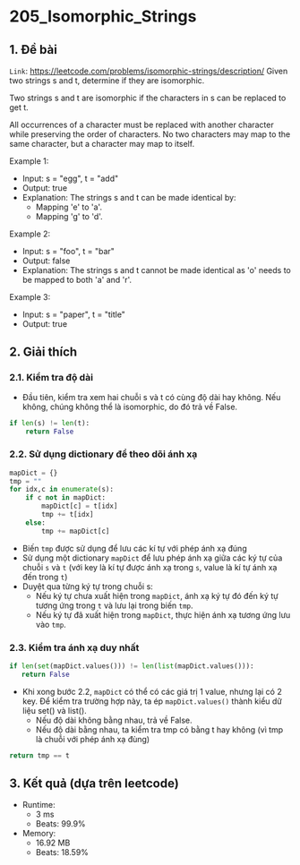 # 205_Isomorphic_Strings
## 1. Đề bài
`Link`: https://leetcode.com/problems/isomorphic-strings/description/
Given two strings s and t, determine if they are isomorphic.

Two strings s and t are isomorphic if the characters in s can be replaced to get t.

All occurrences of a character must be replaced with another character while preserving the order of characters. No two characters may map to the same character, but a character may map to itself.

Example 1:
- Input: s = "egg", t = "add"
- Output: true
- Explanation: The strings s and t can be made identical by:
    + Mapping 'e' to 'a'.
    + Mapping 'g' to 'd'.

Example 2:
- Input: s = "foo", t = "bar"
- Output: false
- Explanation: The strings s and t cannot be made identical as 'o' needs to be mapped to both 'a' and 'r'.

Example 3:
- Input: s = "paper", t = "title"
- Output: true
## 2. Giải thích 
### 2.1. Kiểm tra độ dài
- Đầu tiên, kiểm tra xem hai chuỗi s và t có cùng độ dài hay không. Nếu không, chúng không thể là isomorphic, do đó trả về False.
```python
if len(s) != len(t):
    return False
```  
### 2.2. Sử dụng dictionary để theo dõi ánh xạ
```python
mapDict = {}
tmp = ""
for idx,c in enumerate(s):
    if c not in mapDict:
        mapDict[c] = t[idx]
        tmp += t[idx]
    else: 
        tmp += mapDict[c] 
```  
- Biến ```tmp``` được sử dụng để lưu các kí tự với phép ánh xạ đúng 
- Sử dụng một dictionary ```mapDict``` để lưu phép ánh xạ giữa các ký tự của chuỗi `s` và `t` (với key là kí tự được ánh xạ trong `s`, value là kí tự ánh xạ đến trong `t`)
- Duyệt qua từng ký tự trong chuỗi s:
    + Nếu ký tự chưa xuất hiện trong ```mapDict```, ánh xạ ký tự đó đến ký tự tương ứng trong `t` và lưu lại trong biến `tmp`.
    + Nếu ký tự đã xuất hiện trong ```mapDict```, thực hiện ánh xạ tương ứng lưu vào `tmp`.
### 2.3. Kiểm tra ánh xạ duy nhất
```python
if len(set(mapDict.values())) != len(list(mapDict.values())):
   return False
``` 
- Khi xong bước 2.2, `mapDict` có thể có các giá trị 1 value, nhưng lại có 2 key. Để kiểm tra trường hợp này, ta ép `mapDict.values()` thành kiểu dữ liệu set() và list().  
    + Nếu độ dài không bằng nhau, trả về False.
    + Nếu độ dài bằng nhau, ta kiểm tra tmp có bằng t hay không (vì tmp là chuỗi với phép ánh xạ đùng)
```python
return tmp == t
``` 
## 3. Kết quả (dựa trên leetcode)
- Runtime:
    + 3 ms
    + Beats: 99.9%
- Memory:
    + 16.92 MB
    + Beats: 18.59%